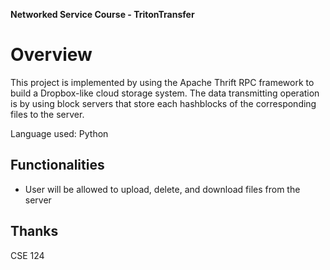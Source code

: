 **Networked Service Course - TritonTransfer**

# Overview
This project is implemented by using the Apache Thrift RPC framework
to build a Dropbox-like cloud storage system. The data transmitting operation
is by using block servers that store each hashblocks of the corresponding files
to the server. 

Language used: Python

## Functionalities
- User will be allowed to upload, delete, and download files from the server

## Thanks
CSE 124


